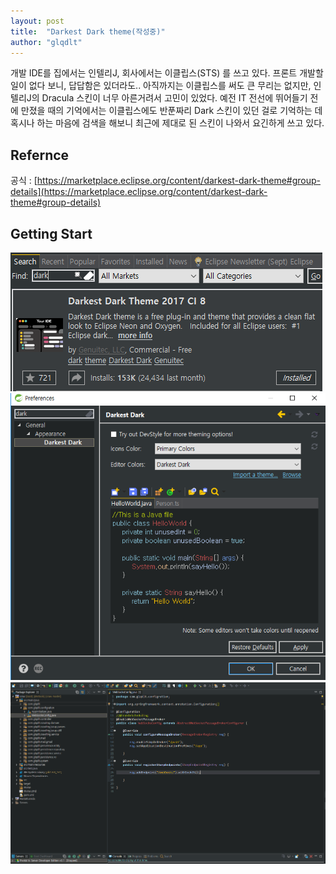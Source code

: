 ```yaml
---
layout: post
title:  "Darkest Dark theme(작성중)"
author: "glqdlt"
---
```


개발 IDE를 집에서는 인텔리J, 회사에서는 이클립스(STS) 를 쓰고 있다.
프론트 개발할 일이 없다 보니, 답답함은 있더라도.. 아직까지는 이클립스를 써도 큰 무리는 없지만,
인텔리J의 Dracula 스킨이 너무 아른거려서 고민이 있었다.
예전 IT 전선에 뛰어들기 전에 만졌을 때의 기억에서는 이클립스에도 반푼짜리 Dark 스킨이 있던 걸로 기억하는 데
혹시나 하는 마음에 검색을 해보니 최근에 제대로 된 스킨이 나와서 요긴하게 쓰고 있다.

## Refernce

공식 : [https://marketplace.eclipse.org/content/darkest-dark-theme#group-details](https://marketplace.eclipse.org/content/darkest-dark-theme#group-details)

## Getting Start

![img1](/_img/1.png)
![img2](/_img/2.png)
![img3](/_img/3.png)